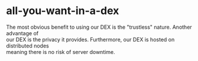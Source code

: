 # all-you-want-in-a-dex

The most obvious benefit to using our DEX is the "trustless" nature. Another advantage of  
our DEX is the privacy it provides. Furthermore, our DEX is hosted on distributed nodes  
meaning there is no risk of server downtime.

